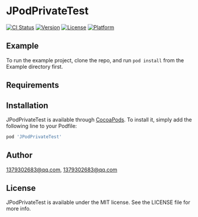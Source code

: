 # JPodPrivateTest

[![CI Status](https://img.shields.io/travis/1379302683@qq.com/JPodPrivateTest.svg?style=flat)](https://travis-ci.org/1379302683@qq.com/JPodPrivateTest)
[![Version](https://img.shields.io/cocoapods/v/JPodPrivateTest.svg?style=flat)](https://cocoapods.org/pods/JPodPrivateTest)
[![License](https://img.shields.io/cocoapods/l/JPodPrivateTest.svg?style=flat)](https://cocoapods.org/pods/JPodPrivateTest)
[![Platform](https://img.shields.io/cocoapods/p/JPodPrivateTest.svg?style=flat)](https://cocoapods.org/pods/JPodPrivateTest)

## Example

To run the example project, clone the repo, and run `pod install` from the Example directory first.

## Requirements

## Installation

JPodPrivateTest is available through [CocoaPods](https://cocoapods.org). To install
it, simply add the following line to your Podfile:

```ruby
pod 'JPodPrivateTest'
```

## Author

1379302683@qq.com, 1379302683@qq.com

## License

JPodPrivateTest is available under the MIT license. See the LICENSE file for more info.
